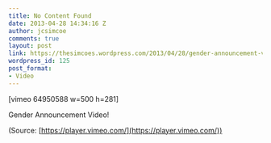 ```yaml
---
title: No Content Found
date: 2013-04-28 14:34:16 Z
author: jcsimcoe
comments: true
layout: post
link: https://thesimcoes.wordpress.com/2013/04/28/gender-announcement-video/
wordpress_id: 125
post_format:
- Video
---
```


[vimeo 64950588 w=500 h=281]


Gender Announcement Video!

(Source: [https://player.vimeo.com/](https://player.vimeo.com/))
